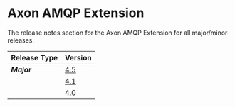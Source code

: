 # Axon AMQP Extension

The release notes section for the Axon AMQP Extension for all major/minor releases.

| Release Type | Version |
| :--- | :--- |
| _**Major**_ | [4.5](rn-cdi-major-releases.md#release-45---alpha) |
|  | [4.1](rn-cdi-major-releases.md#release-41---alpha) |
|  | [4.0](rn-cdi-major-releases.md#release-40---alpha) |
